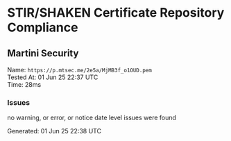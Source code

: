 # STIR/SHAKEN Certificate Repository Compliance

## Martini Security

Name: `https://p.mtsec.me/2e5a/MjMB3f_o1OUD.pem`\
Tested At: 01 Jun 25 22:37 UTC\
Time: 28ms

### Issues

no warning, or error, or notice date level issues were found

Generated: 01 Jun 25 22:38 UTC
